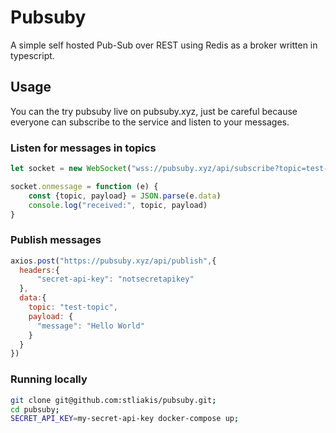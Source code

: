 # Pubsuby 

A simple self hosted Pub-Sub over REST using Redis as a broker written in typescript. 

## Usage

You can the try pubsuby live on pubsuby.xyz, just be careful because everyone can subscribe to
the service and listen to your messages.

### Listen for messages in topics
```javascript
let socket = new WebSocket("wss://pubsuby.xyz/api/subscribe?topic=test-topic");

socket.onmessage = function (e) {
    const {topic, payload} = JSON.parse(e.data)
    console.log("received:", topic, payload)
}
```

### Publish messages
```javascript
axios.post("https://pubsuby.xyz/api/publish",{
  headers:{
      "secret-api-key": "notsecretapikey"
  },
  data:{
    topic: "test-topic",
    payload: {
      "message": "Hello World"
    }
  }
})
```

### Running locally

```bash
git clone git@github.com:stliakis/pubsuby.git;
cd pubsuby;
SECRET_API_KEY=my-secret-api-key docker-compose up;
```
